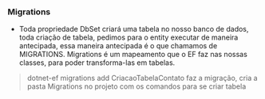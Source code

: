 ### Migrations

- Toda propriedade DbSet criará uma tabela no nosso banco de dados, toda criação de tabela, pedimos para o entity executar de maneira antecipada, essa maneira antecipada é o que chamamos de MIGRATIONS. Migrations é um mapeamento que o EF faz nas nossas classes, para poder transforma-las em tabelas.

> dotnet-ef migrations add CriacaoTabelaContato
faz a migração, cria a pasta Migrations no projeto com os comandos para se criar tabela
